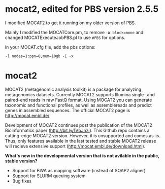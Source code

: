 # mocat2, edited for PBS version 2.5.5

I modified MOCAT2 to get it running on my older version of PBS.

Mainly I modified the MOCATCore.pm, to remove `-W block=none` and changed MOCATExecuteJobPBS.pl to use `#PBS` for options.

In your MOCAT.cfg file, add the pbs options:

`-l nodes=1:ppn=8,mem=10gb -I -x`



# mocat2
MOCAT2 (metagenomic analysis toolkit) is a package for analyzing metagenomics datasets. Currently MOCAT2 supports Illumina single- and paired-end reads in raw FastQ format. Using MOCAT2 you can generate taxonomic and functional profiles, as well as assemblereads and predict genes in assembled sequences. The official MOCAT2 page is http://mocat.embl.de/

Development of MOCAT2 continues post the publication of the MOCAT2 Bioinformatics paper (http://bit.ly/1VbJnzi). This Github repo contains a cutting-edge MOCAT2 version. However, it is unsupported and comes as-is. Thus, only features available in the last tested and stable MOCAT2 release will recieve extensive support (http://mocat.embl.de/download.html).


<b>What's new in the developmental version that is not avilable in the public, stable version?</b>
- Support for BWA as mapping software (instead of SOAP2 aligner)
- Support for SLURM queuing system
- Bug fixes
